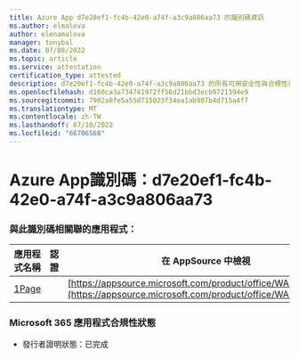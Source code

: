 ```yaml
---
title: Azure App d7e20ef1-fc4b-42e0-a74f-a3c9a806aa73 的識別碼資訊
ms.author: elmalova
author: elenamalova
manager: tonybal
ms.date: 07/08/2022
ms.topic: article
ms.service: attestation
certification_type: attested
description: d7e20ef1-fc4b-42e0-a74f-a3c9a806aa73 的所有可用安全性與合規性資訊。
ms.openlocfilehash: d160ca3a734741972ff56d21bbd3ecb9721394e9
ms.sourcegitcommit: 7902a8fe5a55d715023f34ea1ab987b4d715a4f7
ms.translationtype: MT
ms.contentlocale: zh-TW
ms.lasthandoff: 07/10/2022
ms.locfileid: "66706568"
---
```

# <a name="azure-app-id-d7e20ef1-fc4b-42e0-a74f-a3c9a806aa73"></a>Azure App識別碼：d7e20ef1-fc4b-42e0-a74f-a3c9a806aa73


### <a name="apps-associated-with-this-id"></a>與此識別碼相關聯的應用程式：
| **應用程式名稱** | **認證** | **在 AppSource 中檢視** |
|--------------|---------------|-----------------------|
| [1Page](../forward/WA200003900.md) |  | [https://appsource.microsoft.com/product/office/WA200003900](https://appsource.microsoft.com/product/office/WA200003900) |

### <a name="microsoft-365-app-compliance-status"></a>Microsoft 365 應用程式合規性狀態
- 發行者證明狀態：已完成
